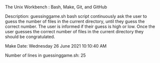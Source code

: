 The Unix Workbench : Bash, Make, Git, and GitHub

Description: guessinggame.sh bash script continuously ask the user to guess the number of files in the current directory, until they guess the correct number. The user is informed if their guess is high or low. Once the user guesses the correct number of files in the current directory they should be congratulated.

Make Date: Wednesday 26 June 2021 10:10:40 AM

Number of lines in guessinggame.sh: 25
